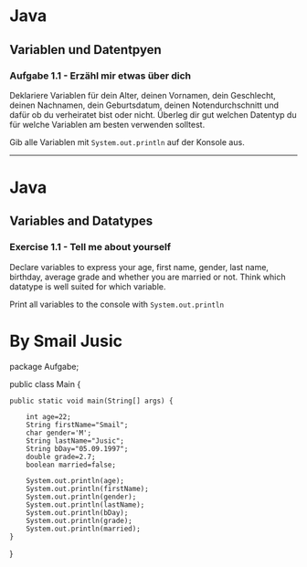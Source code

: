 # Java 

## Variablen und Datentpyen 

### Aufgabe 1.1 - Erzähl mir etwas über dich

Deklariere Variablen für dein Alter, deinen Vornamen, dein Geschlecht, deinen Nachnamen, dein Geburtsdatum, deinen Notendurchschnitt und dafür ob du verheiratet bist oder nicht. Überleg dir gut welchen Datentyp du für welche Variablen am besten verwenden solltest. 

Gib alle Variablen mit `System.out.println` auf der Konsole aus. 

------------------------------------------------------------

# Java 

## Variables and Datatypes

### Exercise 1.1 - Tell me about yourself

Declare variables to express your age, first name, gender, last name, birthday, average grade and whether you are married or not. Think which datatype is well suited for which variable. 

Print all variables to the console with `System.out.println`


# By Smail Jusic
package Aufgabe;

public class Main {

    public static void main(String[] args) {
        
        int age=22;
        String firstName="Smail";
        char gender='M';
        String lastName="Jusic";
        String bDay="05.09.1997";
        double grade=2.7;
        boolean married=false;

        System.out.println(age);
        System.out.println(firstName);
        System.out.println(gender);
        System.out.println(lastName);
        System.out.println(bDay);
        System.out.println(grade);
        System.out.println(married);
    }
}
